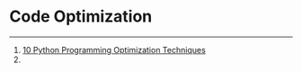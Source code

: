 # Code Optimization

---



1. [10 Python Programming Optimization Techniques](https://dev.to/jamesbright/10-python-programming-optimisation-techniques-5ckf?context=digest)
2. 
